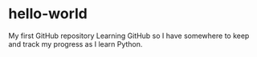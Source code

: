 # hello-world
My first GitHub repository
Learning GitHub so I have somewhere to keep and track my progress as I learn Python.
